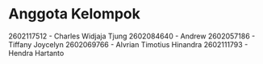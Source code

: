 # Anggota Kelompok
2602117512 - Charles Widjaja Tjung
2602084640 - Andrew
2602057186 - Tiffany Joycelyn
2602069766 - Alvrian Timotius Hinandra
2602111793 - Hendra Hartanto
